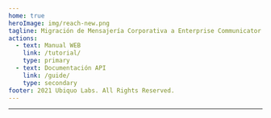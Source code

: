 ```yaml
---
home: true
heroImage: img/reach-new.png
tagline: Migración de Mensajería Corporativa a Enterprise Communicator
actions:
  - text: Manual WEB
    link: /tutorial/
    type: primary
  - text: Documentación API
    link: /guide/
    type: secondary
footer: 2021 Ubiquo Labs. All Rights Reserved.
---
```


*****

<Features/>